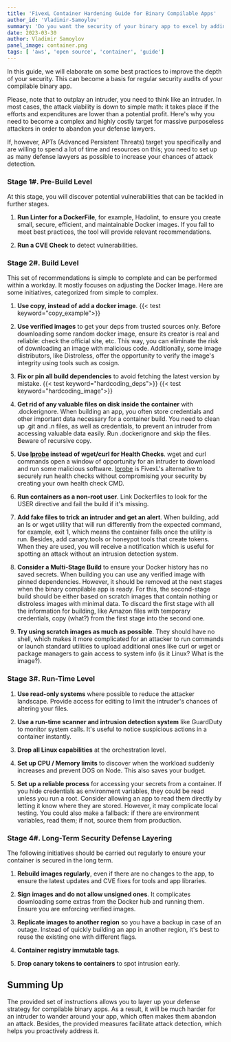 ```yaml
---
title: 'FivexL Container Hardening Guide for Binary Compilable Apps'
author_id: 'Vladimir-Samoylov'
summary: 'Do you want the security of your binary app to excel by adding a couple of defense layers? Read our guide on container hardening for binary compilable apps.'
date: 2023-03-30
author: Vladimir Samoylov
panel_image: container.png
tags: [ 'aws', 'open source', 'container', 'guide']
---
```

In this guide, we will elaborate on some best practices to improve the depth of your security. This can become a basis for regular security audits of your compilable binary app. 

Please, note that to outplay an intruder, you need to think like an intruder. In most cases, the attack viability is down to simple math: it takes place if the efforts and expenditures are lower than a potential profit. Here's why you need to become a complex and highly costly target for massive purposeless attackers in order to abandon your defense lawyers.

If, however, APTs (Advanced Persistent Threats) target you specifically and are willing to spend a lot of time and resources on this; you need to set up as many defense lawyers as possible to increase your chances of attack detection. 

### Stage 1#. Pre-Build Level

At this stage, you will discover potential vulnerabilities that can be tackled in further stages.

1.  **Run Linter for a DockerFile**, for example, Hadolint, to ensure you create small, secure, efficient, and maintainable Docker images. If you fail to meet best practices, the tool will provide relevant recommendations. 

2.  **Run a CVE Check** to detect vulnerabilities.

### Stage 2#. Build Level

This set of recommendations is simple to complete and can be performed within a workday. It mostly focuses on adjusting the Docker Image. Here are some initiatives, categorized from simple to complex. 

1.  **Use copy, instead of add a docker image**.
{{< test keyword="copy_example">}}

   

2.  **Use verified images** to get your deps from trusted sources only. Before downloading some random docker image, ensure its creator is real and reliable: check the official site, etc. This way, you can eliminate the risk of downloading an image with malicious code. Additionally, some image distributors, like Distroless, offer the opportunity to verify the image's integrity using tools such as cosign.

3.  **Fix or pin all build dependencies** to avoid fetching the latest version by mistake.
{{< test keyword="hardcoding_deps">}}
{{< test keyword="hardcoding_image">}}

4.  **Get rid of any valuable files on disk inside the container** with .dockerignore. When building an app, you often store credentials and other important data necessary for a container build. You need to clean up .git and .n files, as well as credentials, to prevent an intruder from accessing valuable data easily. Run .dockerignore and skip the files.  Beware of recursive copy.

5.  **Use [lprobe](https://fivexl.io/blog/lprobe/) instead of wget/curl for Health Checks**. wget and curl commands open a window of opportunity for an intruder to download and run some malicious software. [lprobe](https://fivexl.io/blog/lprobe/) is FivexL's alternative to securely run health checks without compromising your security by creating your own health check CMD. 

6.  **Run containers as a non-root user**. Link Dockerfiles to look for the USER directive and fail the build if it's missing.

7.  **Add fake files to trick an intruder and get an alert**. When building, add an ls or wget utility that will run differently from the expected command, for example, exit 1, which means the container falls once the utility is run. Besides, add canary.tools or honeypot tools that create tokens. When they are used, you will receive a notification which is useful for spotting an attack without an intrusion detection system.  

8.  **Consider a Multi-Stage Build** to ensure your Docker history has no saved secrets. When building you can use any verified image with pinned dependencies. However, it should be removed at the next stages when the binary compilable app is ready. For this, the second-stage build should be either based on scratch images that contain nothing or distroless images with minimal data. To discard the first stage with all the information for building, like Amazon files with temporary credentials, copy (what?) from the first stage into the second one.

9.  **Try using scratch images as much as possible**. They should have no shell, which makes it more complicated for an attacker to run commands or launch standard utilities to upload additional ones like curl or wget or package managers to gain access to system info (is it Linux? What is the image?). 

### Stage 3#. Run-Time Level

1.  **Use read-only systems** where possible to reduce the attacker landscape. Provide access for editing to limit the intruder's chances of altering your files. 

2.  **Use a run-time scanner and intrusion detection system** like GuardDuty to monitor system calls. It's useful to notice suspicious actions in a container instantly.

3.  **Drop all Linux capabilities** at the orchestration level.

4.  **Set up CPU / Memory limits** to discover when the workload suddenly increases and prevent DOS on Node. This also saves your budget.

5.  **Set up a reliable process** for accessing your secrets from a container. If you hide credentials as environment variables, they could be read unless you run a root. Consider allowing an app to read them directly by letting it know where they are stored. However, it may complicate local testing. You could also make a fallback: if there are environment variables, read them; if not, source them from production. 

### Stage 4#. Long-Term Security Defense Layering

The following initiatives should be carried out regularly to ensure your container is secured in the long term.

1.  **Rebuild images regularly**, even if there are no changes to the app, to ensure the latest updates and CVE fixes for tools and app libraries.

2.  **Sign images and do not allow unsigned ones**. It complicates downloading some extras from the Docker hub and running them. Ensure you are enforcing verified images.

3.  **Replicate images to another region** so you have a backup in case of an outage. Instead of quickly building an app in another region, it's best to reuse the existing one with different flags.

4.  **Container registry immutable tags**.

5.  **Drop canary tokens to containers** to spot intrusion early.

## Summing Up

The provided set of instructions allows you to layer up your defense strategy for compilable binary apps. As a result, it will be much harder for an intruder to wander around your app, which often makes them abandon an attack. Besides, the provided measures facilitate attack detection, which helps you proactively address it.